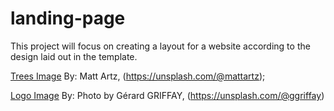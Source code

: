 # landing-page

This project will focus on creating a layout for a website according to the design laid out in the template.

[Trees Image](./trees.jpg) By: Matt Artz, (https://unsplash.com/@mattartz);

[Logo Image](./logo.jpg) By: Photo by Gérard GRIFFAY, (https://unsplash.com/@ggriffay)
  